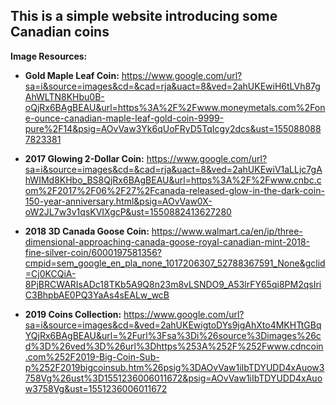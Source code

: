 ## This is a simple website introducing some Canadian coins

**Image Resources:**

* __Gold Maple Leaf Coin:__ https://www.google.com/url?sa=i&source=images&cd=&cad=rja&uact=8&ved=2ahUKEwiH6tLVh87gAhWLTN8KHbu0B-oQjRx6BAgBEAU&url=https%3A%2F%2Fwww.moneymetals.com%2Fone-ounce-canadian-maple-leaf-gold-coin-9999-pure%2F14&psig=AOvVaw3Yk6qUoFRyD5TqIcgy2dcs&ust=1550880887823381

* __2017 Glowing 2-Dollar Coin:__ https://www.google.com/url?sa=i&source=images&cd=&cad=rja&uact=8&ved=2ahUKEwiV1aLLjc7gAhWIMd8KHbo_BS8QjRx6BAgBEAU&url=https%3A%2F%2Fwww.cnbc.com%2F2017%2F06%2F27%2Fcanada-released-glow-in-the-dark-coin-150-year-anniversary.html&psig=AOvVaw0X-oW2JL7w3v1qsKVIXgcP&ust=1550882413627280

* __2018 3D Canada Goose Coin:__ https://www.walmart.ca/en/ip/three-dimensional-approaching-canada-goose-royal-canadian-mint-2018-fine-silver-coin/6000197581356?cmpid=sem_google_en_pla_none_1017206307_52788367591_None&gclid=Cj0KCQiA-8PjBRCWARIsADc18TKb5A9Q8n23m8vLSNDO9_A53lrFY65qi8PM2qsIriC3BhpbAE0PQ3YaAs4sEALw_wcB

* __2019 Coins Collection:__ https://www.google.com/url?sa=i&source=images&cd=&ved=2ahUKEwigtoDYs9jgAhXto4MKHTtGBqYQjRx6BAgBEAU&url=%2Furl%3Fsa%3Di%26source%3Dimages%26cd%3D%26ved%3D%26url%3Dhttps%253A%252F%252Fwww.cdncoin.com%252F2019-Big-Coin-Sub-p%252F2019bigcoinsub.htm%26psig%3DAOvVaw1iIbTDYUDD4xAuow3758Vg%26ust%3D1551236006011672&psig=AOvVaw1iIbTDYUDD4xAuow3758Vg&ust=1551236006011672



